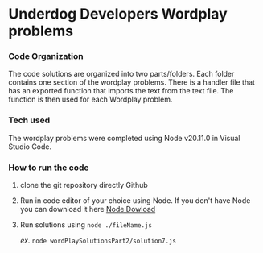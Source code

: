 # Underdog Developers Wordplay problems

### Code Organization
The code solutions are organized into two parts/folders. Each folder contains one section of the wordplay problems.
There is a handler file that has an exported function that imports the text from the text file. The function is then used for each
Wordplay problem.

### Tech used
The wordplay problems were completed using Node v20.11.0 in Visual Studio Code.

### How to run the code

1. clone the git repository directly Github
2. Run in code editor of your choice using Node. If you don't have Node you can download it here [Node Dowload](https://nodejs.org/en/download)
3. Run solutions using `node ./fileName.js`
   
   _ex._ `node wordPlaySolutionsPart2/solution7.js`


